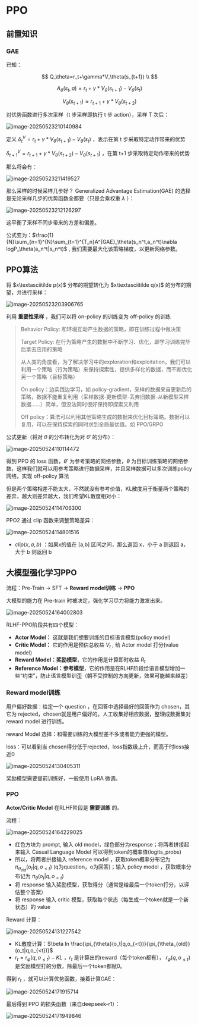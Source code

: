 # PPO

## 前置知识

### GAE

已知：



$$
Q_\theta=r_t+\gamma*V_\theta(s_{t+1}) \\
$$

$$
A_\theta(s_t,a)=r_t+\gamma*V_\theta(s_{t+1})-V_\theta(s_{t})
$$

$$
V_\theta(s_{t+1}) \approx r_{t+1}+\gamma*V_\theta(s_{t+2})
$$



对优势函数进行多次采样（t 步采样即执行 t 步 action），采样 T 次后：

![image-20250523210140984](./PPO.assets/image-20250523210140984.png)

定义 $\delta_t^V=r_t+\gamma*V_\theta(s_{t+1})-V_\theta(s_{t})$ ，表示在第 t 步采取特定动作带来的优势

$\delta_{t+1}^V=r_{t+1}+\gamma*V_\theta(s_{t+2})-V_\theta(s_{t+1})$ ，在第 t+1 步采取特定动作带来的优势

那么将会有：

![image-20250523211419527](./PPO.assets/image-20250523211419527.png)

那么采样的时候采样几步好？ Generalized Advantage Estimation(GAE) 的选择是无论采样几步的优势函数全都要（只是会乘权重 $\lambda$ ）：

![image-20250523212126297](./PPO.assets/image-20250523212126297.png)

这平衡了采样不同步带来的方差和偏差。

公式变为：$\frac{1}{N}\sum_{n=1}^{N}\sum_{t=1}^{T_n}A^{GAE}_\theta(s_n^t,a_n^t)\nabla logP_\theta(a_n^t|s_n^t)$ , 我们需要最大化该策略梯度，以更新网络参数。



## PPO算法

将 $x\textasciitilde p(x)$ 分布的期望转化为 $x\textasciitilde q(x)$ 的分布的期望，并进行采样：

![image-20250523203906765](./PPO.assets/image-20250523203906765.png)

利用 **重要性采样** ，我们可以将 on-policy 的训练变为 off-policy 的训练

> Behavior Policy: 和环境互动产生数据的策略，即在训练过程中做决策
>
> Target Policy: 在行为策略产生的数据中不断学习、优化，即学习训练完毕后拿去应用的策略
>
> 从人类的角度看，为了解决学习中的exploration和exploitation，我们可以利用一个策略（行为策略）来保持探索性，提供多样化的数据，而不断优化另一个策略（目标策略）
>
> On policy：边实践边学习，如 policy-gradient，采样的数据来自更新后的策略，数据不能重复利用（采样数据-更新模型-丢弃旧数据-从新模型采样数据……）简单，但没法同时很好保持即探索又利用
>
> Off policy：算法可以利用其他策略生成的数据来优化目标策略。数据可以复用，可以在保持探索的同时求到全局最优值。如 PPO/GRPO

公式更新（将对 $\theta$ 的分布转化为对 $\theta'$ 的分布）：

![image-20250524110114472](./PPO.assets/image-20250524110114472.png)

得到 PPO 的 loss 函数，$\theta'$ 为参考策略的网络参数，$\theta$ 为目标训练策略的网络参数，这样我们就可以用参考策略进行数据采样，并且采样数据可以多次训练policy网络，实现 off-policy 算法

但是两个策略相差不能太大，不然就没有参考价值，KL散度用于衡量两个策略的差异，越大则差异越大，我们希望KL散度相对小：

![image-20250524114706300](./PPO.assets/image-20250524114706300.png)

PPO2 通过 clip 函数来调整策略差异：

![image-20250524114801516](./PPO.assets/image-20250524114801516.png)

-  $clip(x,a,b)$ ：如果x的值在 [a,b] 区间之间，那么返回 x，小于 a 则返回 a，大于 b 则返回 b

## 大模型强化学习PPO

流程：Pre-Train -> SFT -> **Reward model训练** -> **PPO**

大模型的能力在 Pre-train 时被决定，强化学习尽力将能力激发出来。

![image-20250524164002803](./PPO.assets/image-20250524164002803.png)

RLHF-PPO阶段共有四个模型：

- **Actor Model：** 这就是我们想要训练的目标语言模型(policy model)
- **Critic Model：** 它的作用是预估总收益 $V_{t}$ , 给 Actor model 打分(value model)
- **Reward Model：奖励模型**，它的作用是计算即时收益 $R_{t}$
- **Reference Model：参考模型**，它的作用是在RLHF阶段给语言模型增加一些“约束”，防止语言模型训歪（朝不受控制的方向更新，效果可能越来越差）

### Reward model训练

用户偏好数据：给定一个 question ，在回答中选择最好的回答作为 chosen，其它为 rejected，chosen就是用户偏好的。人工收集好相应数据，整理成数据集对 reward model 进行训练。

reward Model 选择：和需要训练的大模型差不多或者能力更强的模型。

loss：可以看到当 chosen得分低于rejected，loss指数级上升，而高于时loss接近0

![image-20250524130405311](./PPO.assets/image-20250524130405311.png)

奖励模型需要提前训练好，一般使用 LoRA 微调。

### PPO

**Actor/Critic Model** 在RLHF阶段是 **需要训练** 的。

流程：

![image-20250524164229025](./PPO.assets/image-20250524164229025.png)

- 红色方块为 prompt, 输入 old model，绿色部分为response；将两者拼接起来输入 Casual Language Model 可以得到token的概率值(logits_probs)
- 所以，将两者拼接输入 reference model ，获取token概率分布记为 $\pi_{\theta_{old}}(o_t|q,o_{<t})$ (q为question，o为回答)；输入 policy model ，获取概率分布记为 $\pi_{\theta}(o_t|q,o_{<t})$ 
- 将 response 输入奖励模型，获取得分（通常是给最后一个token打分，以评估整个答案）
- 将 response 输入 critic 模型，获取每个状态（每生成一个token就是一个新状态）的 value 

Reward 计算：

![image-20250524131227542](./PPO.assets/image-20250524131227542.png)

- KL散度计算：$\beta ln \frac{\pi_{\theta}(o_t|q,o_{<t})}{\pi_{\theta_{old}}(o_t|q,o_{<t})}$ 
- $r_t=r_\varphi (q,o_{\leq t})-KL$ ，$r_t$ 是计算出的reward（每个token都有）， $r_\varphi (q,o_{\leq t})$  是奖励模型打的分数，除最后一个token都赋0。

得到 $r_t$ ，就可以计算优势函数，接着计算GAE：

![image-20250524171915714](./PPO.assets/image-20250524171915714.png)

最后得到 PPO 的损失函数（来自deepseek-r1）：

![image-20250524171949846](./PPO.assets/image-20250524171949846.png)

